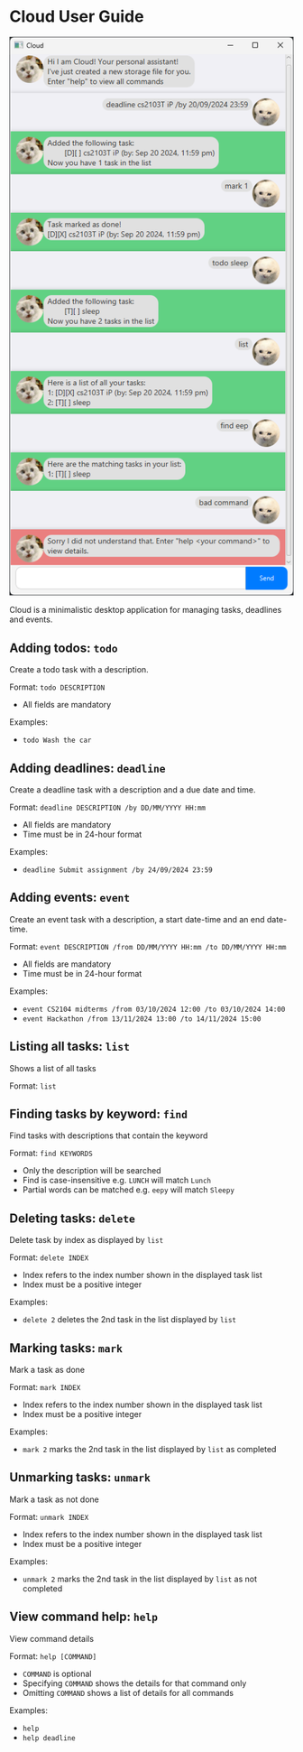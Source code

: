 # Cloud User Guide
![Ui.png](Ui.png)

Cloud is a minimalistic desktop application for managing tasks, deadlines and events.

## Adding todos: `todo`

Create a todo task with a description.

Format: `todo DESCRIPTION`
- All fields are mandatory

Examples:
- `todo Wash the car`

## Adding deadlines: `deadline`

Create a deadline task with a description and a due date and time.

Format: `deadline DESCRIPTION /by DD/MM/YYYY HH:mm`

- All fields are mandatory
- Time must be in 24-hour format

Examples:
- `deadline Submit assignment /by 24/09/2024 23:59`

## Adding events: `event`

Create an event task with a description, a start date-time and an end date-time.

Format: `event DESCRIPTION /from DD/MM/YYYY HH:mm /to DD/MM/YYYY HH:mm`

- All fields are mandatory
- Time must be in 24-hour format

Examples:
- `event CS2104 midterms /from 03/10/2024 12:00 /to 03/10/2024 14:00`
- `event Hackathon /from 13/11/2024 13:00 /to 14/11/2024 15:00`

## Listing all tasks: `list`

Shows a list of all tasks

Format: `list`

## Finding tasks by keyword: `find`

Find tasks with descriptions that contain the keyword

Format: `find KEYWORDS`

- Only the description will be searched
- Find is case-insensitive e.g. `LUNCH` will match `Lunch`
- Partial words can be matched e.g. `eepy` will match `Sleepy`

## Deleting tasks: `delete`

Delete task by index as displayed by `list`

Format: `delete INDEX`

- Index refers to the index number shown in the displayed task list 
- Index must be a positive integer

Examples:
- `delete 2` deletes the 2nd task in the list displayed by `list`

## Marking tasks: `mark`

Mark a task as done

Format: `mark INDEX`

- Index refers to the index number shown in the displayed task list
- Index must be a positive integer

Examples:
- `mark 2` marks the 2nd task in the list displayed by `list` as completed

## Unmarking tasks: `unmark`

Mark a task as not done

Format: `unmark INDEX`

- Index refers to the index number shown in the displayed task list
- Index must be a positive integer

Examples:
- `unmark 2` marks the 2nd task in the list displayed by `list` as not completed

## View command help: `help`

View command details

Format: `help [COMMAND]`

- `COMMAND` is optional
- Specifying `COMMAND` shows the details for that command only
- Omitting `COMMAND` shows a list of details for all commands

Examples:
- `help`
- `help deadline`

